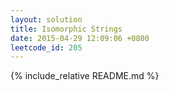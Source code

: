 ```yaml
---
layout: solution
title: Isomorphic Strings
date: 2015-04-29 12:09:06 +0800
leetcode_id: 205
---
```

{% include_relative README.md %}
